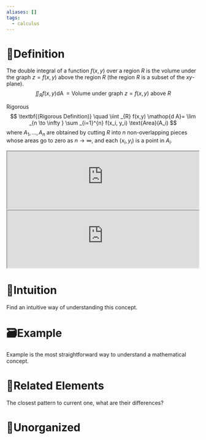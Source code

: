 ```yaml
---
aliases: []
tags:
  - calculus
---
```



# 📝Definition
The double integral of a function $f(x,y)$ over a region $R$ is the volume under the graph $z=f(x,y)$ above the region $R$ (the region $R$ is a subset of the $xy$-plane).
$$
\iint _{R} f(x,y) \mathop{d A}= \text{Volume under graph $z=f(x,y)$ above $R$}
$$

Rigorous 
$$
\textbf{(Rigorous Definition)} \quad \iint _{R} f(x,y) \mathop{d A}= \lim _{n \to \infty } \sum _{i=1}^{n} f(x_i, y_i) \text{Area}(A_i)
$$
where $A_1, \dots , A_n$ are obtained by cutting $R$ into $n$ non-overlapping pieces whose areas go to zero as $n\to\infty$, and each $(x_i,y_i)$ is a point in $A_i$.


<iframe width="500" src="https://raw.githubusercontent.com/XingxinHE/Hex/main/assets/threejs_u6_ParallelepipedUnderSurface.html"></iframe>


<iframe width="500" src="https://raw.githubusercontent.com/XingxinHE/Hex/main/assets/threejs_u6_ParallelepipedUnderSurface.html"></iframe>



# 🧠Intuition
Find an intuitive way of understanding this concept.

# 🗃Example
Example is the most straightforward way to understand a mathematical concept.

# 🌱Related Elements
The closest pattern to current one, what are their differences?


# 🍂Unorganized